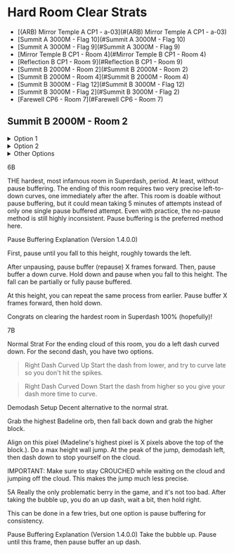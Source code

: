 # Hard Room Clear Strats    
   - [(ARB) Mirror Temple A CP1 - a-03](#(ARB) Mirror Temple A CP1 - a-03)
   - [Summit A 3000M - Flag 10](#Summit A 3000M - Flag 10)
   - [Summit A 3000M - Flag 9](#Summit A 3000M - Flag 9)
   - [Mirror Temple B CP1 - Room 4](#Mirror Temple B CP1 - Room 4)
   - [Reflection B CP1 - Room 9](#Reflection B CP1 - Room 9)
   - [Summit B 2000M - Room 2](#Summit B 2000M - Room 2)
   - [Summit B 2000M - Room 4](#Summit B 2000M - Room 4)
   - [Summit B 3000M - Flag 12](#Summit B 3000M - Flag 12)
   - [Summit B 3000M - Flag 2](#Summit B 3000M - Flag 2)
   - [Farewell CP6 - Room 7](#Farewell CP6 - Room 7)

 ## Summit B 2000M - Room 2

   <details>
      <summary>Option 1</summary>
   
The hard part of this room is falling through the gap right before the end section. The beginning cycle shown here lets you enter the hard section as soon as possible, which is important. As soon as you up-right dash into the hard section, fall down to the lowest, leftmost area as shown below. The hitboxes are shown in red, so you can go more left than you think you can.

Initiate a right dash, then begin to hold up when you reach the area indicated here.

Fall down, grab the block, and the rest of the room should be simple. This is the 'simplest' strat here but it may be more precise for some than Option 2.
   
   </details>

   <details>
      <summary>Option 2</summary>

Unlike in Option 1, the beginning cycle sets you up to enter the hard section as late as possible. When you enter the hard section, do a right dash curved down so that you hit the spring. Then, you can down dash and right dash to grab the side of the block safely.

   </details>

   <details>
      <summary>Other Options</summary>

Pretty difficult, so I wouldn't recommend. It's good if you hate curving maybe lol????? The idea is to grab the block at the right pixel, then demodash right, timed precisely before you are about to touch the spikes.

I don't think this is good but I might as well put it here.

   </details>


6B

THE hardest, most infamous room in Superdash, period. At least, without pause buffering. The ending of this room requires two very precise left-to-down curves, one immediately after the after. This room is doable without pause buffering, but it could mean taking 5 minutes of attempts instead of only one single pause buffered attempt. Even with practice, the no-pause method is still highly inconsistent. Pause buffering is the preferred method here.

Pause Buffering Explanation (Version 1.4.0.0)

First, pause until you fall to this height, roughly towards the left. 

After unpausing, pause buffer (repause) X frames forward. Then, pause buffer a down curve. Hold down and pause when you fall to this height. The fall can be partially or fully pause buffered.

At this height, you can repeat the same process from earlier. Pause buffer X frames forward, then hold down.

Congrats on clearing the hardest room in Superdash 100% (hopefully)!


7B

Normal Strat
For the ending cloud of this room, you do a left dash curved down. For the second dash, you have two options.

> Right Dash Curved Up
Start the dash from lower, and try to curve late so you don't hit the spikes.

> Right Dash Curved Down
Start the dash from higher so you give your dash more time to curve.

Demodash Setup
Decent alternative to the normal strat.

Grab the highest Badeline orb, then fall back down and grab the higher block.

Align on this pixel (Madeline's highest pixel is X pixels above the top of the block.). Do a max height wall jump. At the peak of the jump, demodash left, then dash down to stop yourself on the cloud.


IMPORTANT: Make sure to stay CROUCHED while waiting on the cloud and jumping off the cloud. This makes the jump much less precise.


5A
Really the only problematic berry in the game, and it's not too bad. After taking the bubble up, you do an up dash, wait a bit, then hold right. 

This can be done in a few tries, but one option is pause buffering for consistency.


Pause Buffering Explanation (Version 1.4.0.0)
Take the bubble up. Pause until this frame, then pause buffer an up dash.
